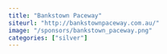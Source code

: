 ```yaml
---
title: "Bankstown Paceway"
siteurl: "http://bankstownpaceway.com.au/"
image: "/sponsors/bankstown_paceway.png"
categories: ["silver"]
---
```


